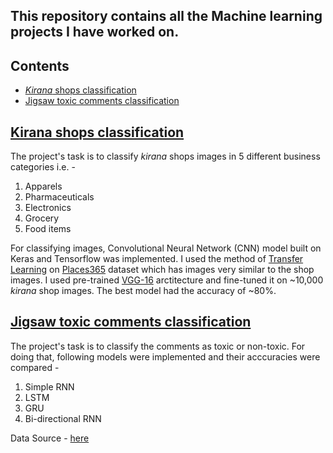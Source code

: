 ## This repository contains all the Machine learning projects I have worked on.
## **Contents**
- [*Kirana* shops classification](#kirana-shops-classification)
- [Jigsaw toxic comments classification](#jigsaw-toxic-comments-classification)

## [**Kirana shops classification**](https://github.com/jainsid07/Siddham-Jain/tree/master/kirana%20shops%20classification)
The project's task is to classify *kirana* shops images in 5 different business categories i.e. - 
1. Apparels
2. Pharmaceuticals
3. Electronics
4. Grocery
5. Food items

For classifying images, Convolutional Neural Network (CNN) model built on Keras and Tensorflow was implemented. I used the method of [Transfer Learning](https://machinelearningmastery.com/transfer-learning-for-deep-learning/) on [Places365](http://places2.csail.mit.edu/) dataset which has images very similar to the shop images. 
I used pre-trained [VGG-16](https://towardsdatascience.com/step-by-step-vgg16-implementation-in-keras-for-beginners-a833c686ae6c) arctitecture and fine-tuned it on ~10,000 *kirana* shop images. The best model had the accuracy of ~80%.

## [**Jigsaw toxic comments classification**](https://github.com/jainsid07/Siddham-Jain/tree/master/Jigsaw--toxic-comments-classification)
The project's task is to classify the comments as toxic or non-toxic. For doing that, following models were implemented and their acccuracies were compared - 
1. Simple RNN
2. LSTM
3. GRU
4. Bi-directional RNN

Data Source - [here](https://www.kaggle.com/c/jigsaw-multilingual-toxic-comment-classification/data)







